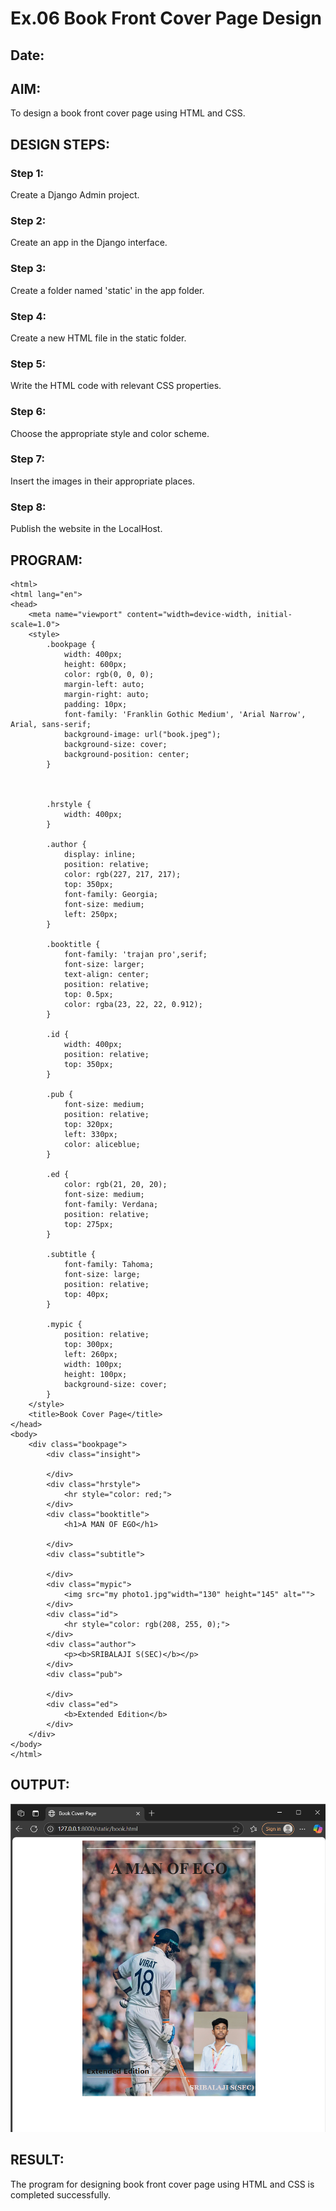 # Ex.06 Book Front Cover Page Design
## Date:

## AIM:
To design a book front cover page using HTML and CSS.

## DESIGN STEPS:

### Step 1:
Create a Django Admin project.

### Step 2:
Create an app in the Django interface.

### Step 3:
Create a folder named 'static' in the app folder.

### Step 4:
Create a new HTML file in the static folder.

### Step 5:
Write the HTML code with relevant CSS properties.

### Step 6:
Choose the appropriate style and color scheme.

### Step 7:
Insert the images in their appropriate places.

### Step 8:
Publish the website in the LocalHost.

## PROGRAM:
```
<html>
<html lang="en">
<head>
    <meta name="viewport" content="width=device-width, initial-scale=1.0">
    <style>
        .bookpage {
            width: 400px;
            height: 600px;
            color: rgb(0, 0, 0);
            margin-left: auto;
            margin-right: auto;
            padding: 10px;
            font-family: 'Franklin Gothic Medium', 'Arial Narrow', Arial, sans-serif;
            background-image: url("book.jpeg");
            background-size: cover;
            background-position: center;
        }

        

        .hrstyle {
            width: 400px;
        }

        .author {
            display: inline;
            position: relative;
            color: rgb(227, 217, 217);
            top: 350px;
            font-family: Georgia;
            font-size: medium;
            left: 250px;
        }

        .booktitle {
            font-family: 'trajan pro',serif;
            font-size: larger;
            text-align: center;
            position: relative;
            top: 0.5px;
            color: rgba(23, 22, 22, 0.912);
        }

        .id {
            width: 400px;
            position: relative;
            top: 350px;
        }

        .pub {
            font-size: medium;
            position: relative;
            top: 320px;
            left: 330px;
            color: aliceblue;
        }

        .ed {
            color: rgb(21, 20, 20);
            font-size: medium;
            font-family: Verdana;
            position: relative;
            top: 275px;
        }

        .subtitle {
            font-family: Tahoma;
            font-size: large;
            position: relative;
            top: 40px;
        }

        .mypic {
            position: relative;
            top: 300px;
            left: 260px;
            width: 100px;
            height: 100px;
            background-size: cover;
        }
    </style>
    <title>Book Cover Page</title>
</head>
<body>
    <div class="bookpage">
        <div class="insight">
            
        </div>
        <div class="hrstyle">
            <hr style="color: red;">
        </div>
        <div class="booktitle">
            <h1>A MAN OF EGO</h1>
            
        </div>
        <div class="subtitle">
            
        </div>
        <div class="mypic">
            <img src="my photo1.jpg"width="130" height="145" alt="">
        </div>
        <div class="id">
            <hr style="color: rgb(208, 255, 0);">
        </div>
        <div class="author">
            <p><b>SRIBALAJI S(SEC)</b></p>
        </div>
        <div class="pub">
           
        </div>
        <div class="ed">
            <b>Extended Edition</b>
        </div>
    </div>
</body>
</html>
```

## OUTPUT:

![alt text](<Screenshot 2025-05-12 231317.png>)
## RESULT:
The program for designing book front cover page using HTML and CSS is completed successfully.
